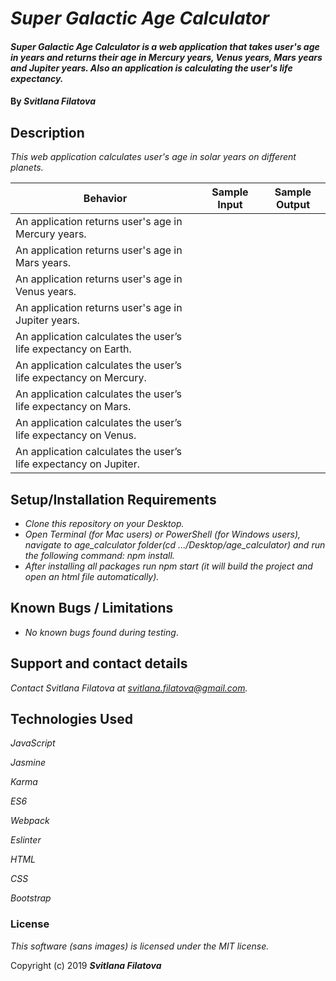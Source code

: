 # _Super Galactic Age Calculator_

#### _Super Galactic Age Calculator is a web application that takes user's age in years and returns their age in Mercury years, Venus years, Mars years and Jupiter years. Also an application is calculating the user's life expectancy._

#### By _**Svitlana Filatova**_

## Description
_This web application calculates user's age in solar years on different planets._

| Behavior                                                         | Sample Input | Sample Output |
|------------------------------------------------------------------|--------------|---------------|
| An application returns user's age in Mercury years.              |              |               |
| An application returns user's age in Mars years.                 |              |               |
| An application returns user's age in Venus years.                |              |               |
| An application returns user's age in Jupiter years.              |              |               |
| An application calculates the user’s life expectancy on Earth.   |              |               |
| An application calculates the user’s life expectancy on Mercury. |              |               |
| An application calculates the user’s life expectancy on Mars.    |              |               |
| An application calculates the user’s life expectancy on Venus.   |              |               |
| An application calculates the user’s life expectancy on Jupiter. |              |               |


## Setup/Installation Requirements

* _Clone this repository on your Desktop._
* _Open Terminal (for Mac users) or PowerShell (for Windows users), navigate to age_calculator folder(cd .../Desktop/age_calculator) and run the following command: npm install._
* _After installing all packages run npm start (it will build the project and open an html file automatically)._


## Known Bugs / Limitations

* _No known bugs found during testing_.

## Support and contact details

_Contact Svitlana Filatova at svitlana.filatova@gmail.com._

## Technologies Used

_JavaScript_

_Jasmine_

_Karma_

_ES6_

_Webpack_

_Eslinter_

_HTML_

_CSS_

_Bootstrap_



### License

*This software (sans images) is licensed under the MIT license.*

Copyright (c) 2019 **_Svitlana Filatova_**
